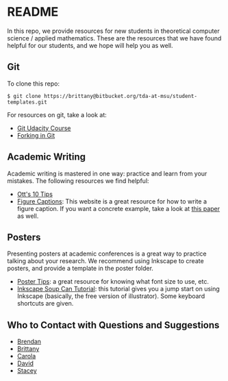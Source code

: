 # README #

In this repo, we provide resources for new students in theoretical computer
science / applied mathematics.  These are the resources that we have found
helpful for our students, and we hope will help you as well.

## Git ##

To clone this repo:
```
$ git clone https://brittany@bitbucket.org/tda-at-msu/student-templates.git
```

For resources on git, take a look at:

- [Git Udacity
  Course](https://www.udacity.com/course/how-to-use-git-and-github--ud775)
- [Forking in Git](https://help.github.com/articles/fork-a-repo/)

## Academic Writing ##

Academic writing is mastered in one way: practice and learn from your mistakes.  The following resources we find helpful:

- [Ott's 10 Tips](http://www.ms.uky.edu/~kott/proof_help.pdf)
- [Figure
  Captions](http://www.biosciencewriters.com/Tips-for-Writing-Outstanding-Scientific-Figure-Legends.aspx):
  This website is a great resource for how to write a figure caption. If you
  want a concrete example, take a look at [this
  paper](http://pub.ist.ac.at/~edels/Papers/2012-P-11-PHTheoryPractice.pdf) as
  well.

## Posters ##

Presenting posters at academic conferences is a great way to practice talking
about your research.  We recommend using Inkscape to create posters, and provide
a template in the poster folder.

- [Poster Tips](https://www.makesigns.com/tutorials/poster-design-layout.aspx):
  a great resource for knowing what font size to use, etc.
- [Inkscape Soup Can Tutorial](http://tavmjong.free.fr/INKSCAPE/MANUAL/html/SoupCan.html): this tutorial gives you a jump start on using Inkscape (basically, the free version of illustrator).  Some keyboard shortcuts are given.

## Who to Contact with Questions and Suggestions ##

- [Brendan](https://brendanmumey.wordpress.com/)
- [Brittany](http://www.fasy.us)
- [Carola](http://www.cs.tulane.edu/~carola/)
- [David](http://www.millman.us)
- [Stacey](http://www.math.montana.edu/shancock/)
